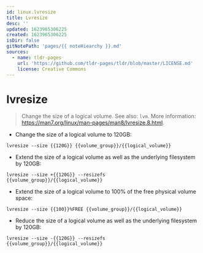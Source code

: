 ```yaml
---
id: linux.lvresize
title: Lvresize
desc: ''
updated: 1623965306225
created: 1623965306225
isDir: false
gitNotePath: 'pages/{{ noteHiearchy }}.md'
sources:
  - name: tldr-pages
    url: 'https://github.com/tldr-pages/tldr/blob/master/LICENSE.md'
    license: Creative Commons
---
```

# lvresize

> Change the size of a logical volume.
> See also: `lvm`.
> More information: <https://man7.org/linux/man-pages/man8/lvresize.8.html>.

- Change the size of a logical volume to 120GB:

`lvresize --size {{120G}} {{volume_group}}/{{logical_volume}}`

- Extend the size of a logical volume as well as the underlying filesystem by 120GB:

`lvresize --size +{{120G}} --resizefs {{volume_group}}/{{logical_volume}}`

- Extend the size of a logical volume to 100% of the free physical volume space:

`lvresize --size {{100}}%FREE {{volume_group}}/{{logical_volume}}`

- Reduce the size of a logical volume as well as the underlying filesystem by 120GB:

`lvresize --size -{{120G}} --resizefs {{volume_group}}/{{logical_volume}}`

